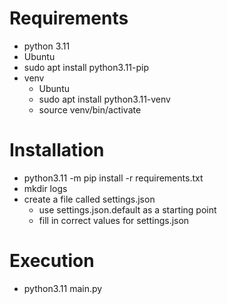 # Requirements

- python 3.11
- Ubuntu
- sudo apt install python3.11-pip
- venv
    - Ubuntu
    - sudo apt install python3.11-venv
    - source venv/bin/activate

# Installation

- python3.11 -m pip install -r requirements.txt
- mkdir logs
- create a file called settings.json
    - use settings.json.default as a starting point
    - fill in correct values for settings.json

# Execution

- python3.11 main.py